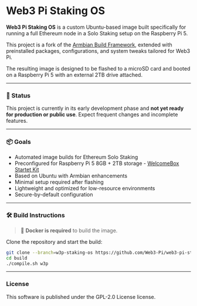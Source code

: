 # Web3 Pi Staking OS

**Web3 Pi Staking OS** is a custom Ubuntu-based image built specifically for running a full Ethereum node in a Solo Staking setup on the Raspberry Pi 5.

This project is a fork of the [Armbian Build Framework](https://github.com/armbian/build), extended with preinstalled packages, configurations, and system tweaks tailored for Web3 Pi.

The resulting image is designed to be flashed to a microSD card and booted on a Raspberry Pi 5 with an external 2TB drive attached.

---

### 🚧 Status

This project is currently in its early development phase and **not yet ready for production or public use**. Expect frequent changes and incomplete features.

---

### 📦 Goals

- Automated image builds for Ethereum Solo Staking
- Preconfigured for Raspberry Pi 5 8GB + 2TB storage - [WelcomeBox Startet Kit](https://docs.web3pi.io/welcome-box/)
- Based on Ubuntu with Armbian enhancements
- Minimal setup required after flashing
- Lightweight and optimized for low-resource environments
- Secure-by-default configuration

---

### 🛠 Build Instructions

> 🐳 **Docker is required** to build the image.

Clone the repository and start the build:

```sh
git clone --branch=w3p-staking-os https://github.com/Web3-Pi/web3-pi-staking-os.git
cd build
./compile.sh w3p
```

---

### License

This software is published under the GPL-2.0 License license.
